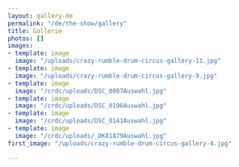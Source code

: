 ```yaml
---
layout: gallery-de
permalink: "/de/the-show/gallery"
title: Gallerie
photos: []
images:
- template: image
  image: "/uploads/crazy-rumble-drum-circus-gallery-11.jpg"
- template: image
  image: "/uploads/crazy-rumble-drum-circus-gallery-9.jpg"
- template: image
  image: "/crdc/uploads/DSC_0087Auswahl.jpg"
- template: image
  image: "/crdc/uploads/DSC_0196Auswahl.jpg"
- template: image
  image: "/crdc/uploads/DSC_0141Auswahl.jpg"
- template: image
  image: "/crdc/uploads/_DK81879Auswahl.jpg"
first_image: "/uploads/crazy-rumble-drum-circus-gallery-4.jpg"

---
```

